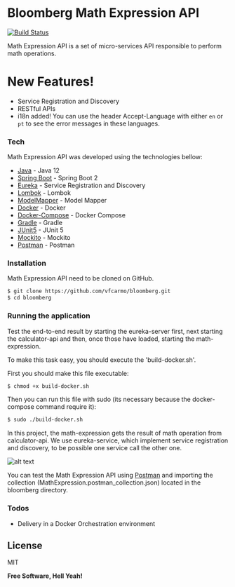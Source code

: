 # Bloomberg Math Expression API

[![Build Status](https://travis-ci.org/joemccann/dillinger.svg?branch=master)](https://travis-ci.org/joemccann/dillinger)

Math Expression API is a set of micro-services API responsible to perform math operations.

# New Features!

  - Service Registration and Discovery
  - RESTful APIs
  - i18n added! You can use the header Accept-Language with either `en` or `pt` to see the error messages in these languages.

### Tech

Math Expression API was developed using the technologies bellow:

* [Java] - Java 12
* [Spring Boot] - Spring Boot 2
* [Eureka] - Service Registration and Discovery
* [Lombok] - Lombok
* [ModelMapper] - Model Mapper
* [Docker] - Docker
* [Docker-Compose] - Docker Compose
* [Gradle] - Gradle
* [JUnit5] - JUnit 5
* [Mockito] - Mockito
* [Postman] - Postman


### Installation

Math Expression API need to be cloned on GitHub.

```sh
$ git clone https://github.com/vfcarmo/bloomberg.git
$ cd bloomberg
```

### Running the application

Test the end-to-end result by starting the eureka-server first, next starting the calculator-api and then, once those
have loaded, starting the math-expression.

To make this task easy, you should execute the 'build-docker.sh'. 

First you should make this file executable:
```sh
$ chmod +x build-docker.sh
```
Then you can run this file with sudo (its necessary because the docker-compose command require it):
```sh
$ sudo ./build-docker.sh
```
In this project, the math-expression gets the result of math operation from calculator-api. We use eureka-service, 
which implement service registration and discovery, to be possible one service call the other one.   

![alt text](http://www.plantuml.com/plantuml/png/SoWkIImgAStDuShBJqbLS2qjIirE34ujAaijWeZu9fPak5OK5AKM5sVcvq74d1Dpaajp4aloYnmBChcGzIZewQ7fKB1ISCaiJiu7IbQYAqKr24KbcY6wkXXgau5yBeVKl1IWum40 "Component diagram")

You can test the Math Expression API using [Postman] and importing the collection 
(MathExpression.postman_collection.json) located in the bloomberg directory. 


### Todos

 - Delivery in a Docker Orchestration environment

License
----

MIT


**Free Software, Hell Yeah!**

[//]: # (These are reference links used in the body of this note and get stripped out when the markdown processor does its job. There is no need to format nicely because it shouldn't be seen. Thanks SO - http://stackoverflow.com/questions/4823468/store-comments-in-markdown-syntax)


   [Java]: <https://www.oracle.com/technetwork/java/javase/overview/java8-2100321.html>
   [Spring Boot]: <https://spring.io/blog/2019/10/16/spring-boot-2-2-0>
   [Eureka]: <https://cloud.spring.io/spring-cloud-netflix/multi/multi_spring-cloud-eureka-server.html>
   [Lombok]: <https://projectlombok.org/>
   [ModelMapper]: <http://modelmapper.org/>
   [Docker]: <https://www.docker.com/>
   [Docker-Compose]: <https://docs.docker.com/compose/>
   [Postman]: <https://www.getpostman.com>
   [Gradle]: <https://gradle.org/>
   [JUnit5]: <https://junit.org/junit5/>
   [Mockito]: <https://site.mockito.org/>
